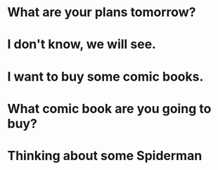 # What are your plans tomorrow?

# I don't know, we will see.

# I want to buy some comic books.

# What comic book are you going to buy?

# Thinking about some Spiderman